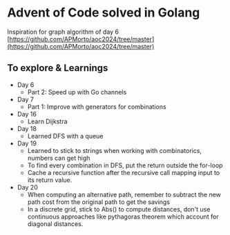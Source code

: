 # Advent of Code solved in Golang

Inspiration for graph algorithm of day 6 [https://github.com/APMorto/aoc2024/tree/master](https://github.com/APMorto/aoc2024/tree/master)

## To explore & Learnings

-   Day 6
    -   Part 2: Speed up with Go channels
-   Day 7
    -   Part 1: Improve with generators for combinations
-   Day 16
    -   Learn Dijkstra
-   Day 18
    -   Learned DFS with a queue
-   Day 19
    -   Learned to stick to strings when working with combinatorics, numbers can get high
    -   To find every combination in DFS, put the return outside the for-loop
    -   Cache a recursive function after the recursive call mapping input to its return value.
-   Day 20
    -   When computing an alternative path, remember to subtract the new path cost from the original path to get the savings
    -   In a discrete grid, stick to Abs() to compute distances, don't use continuous approaches like pythagoras theorem which account for diagonal distances.
